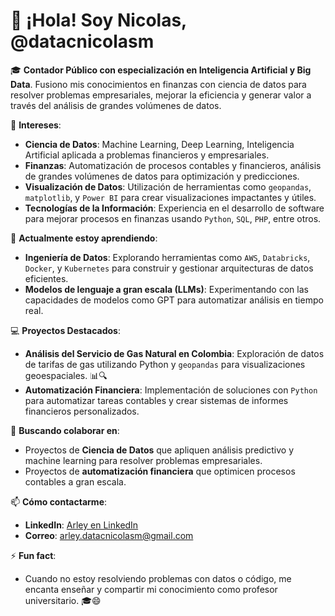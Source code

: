 # 👋 ¡Hola! Soy Nicolas, @datacnicolasm

🎓 **Contador Público con especialización en Inteligencia Artificial y Big Data**. Fusiono mis conocimientos en finanzas con ciencia de datos para resolver problemas empresariales, mejorar la eficiencia y generar valor a través del análisis de grandes volúmenes de datos.

👀 **Intereses**:
- **Ciencia de Datos**: Machine Learning, Deep Learning, Inteligencia Artificial aplicada a problemas financieros y empresariales.
- **Finanzas**: Automatización de procesos contables y financieros, análisis de grandes volúmenes de datos para optimización y predicciones.
- **Visualización de Datos**: Utilización de herramientas como `geopandas`, `matplotlib`, y `Power BI` para crear visualizaciones impactantes y útiles.
- **Tecnologías de la Información**: Experiencia en el desarrollo de software para mejorar procesos en finanzas usando `Python`, `SQL`, `PHP`, entre otros.

🌱 **Actualmente estoy aprendiendo**:
- **Ingeniería de Datos**: Explorando herramientas como `AWS`, `Databricks`, `Docker`, y `Kubernetes` para construir y gestionar arquitecturas de datos eficientes.
- **Modelos de lenguaje a gran escala (LLMs)**: Experimentando con las capacidades de modelos como GPT para automatizar análisis en tiempo real.

💻 **Proyectos Destacados**:
- **Análisis del Servicio de Gas Natural en Colombia**: Exploración de datos de tarifas de gas utilizando Python y `geopandas` para visualizaciones geoespaciales. 📊🔍
- **Automatización Financiera**: Implementación de soluciones con `Python` para automatizar tareas contables y crear sistemas de informes financieros personalizados.

💞️ **Buscando colaborar en**:
- Proyectos de **Ciencia de Datos** que apliquen análisis predictivo y machine learning para resolver problemas empresariales.
- Proyectos de **automatización financiera** que optimicen procesos contables a gran escala.

📫 **Cómo contactarme**:
- **LinkedIn**: [Arley en LinkedIn](https://www.linkedin.com/in/a-nicolas-munoz-alvarez/)
- **Correo**: arley.datacnicolasm@gmail.com

⚡ **Fun fact**:
- Cuando no estoy resolviendo problemas con datos o código, me encanta enseñar y compartir mi conocimiento como profesor universitario. 🎓😄

